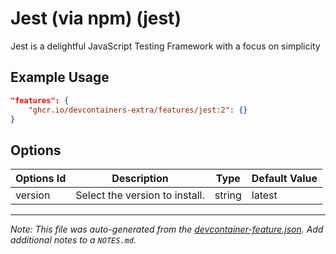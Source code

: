
# Jest (via npm) (jest)

Jest is a delightful JavaScript Testing Framework with a focus on simplicity

## Example Usage

```json
"features": {
    "ghcr.io/devcontainers-extra/features/jest:2": {}
}
```

## Options

| Options Id | Description | Type | Default Value |
|-----|-----|-----|-----|
| version | Select the version to install. | string | latest |



---

_Note: This file was auto-generated from the [devcontainer-feature.json](devcontainer-feature.json).  Add additional notes to a `NOTES.md`._
